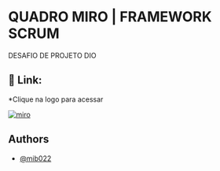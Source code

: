 
# QUADRO MIRO | FRAMEWORK SCRUM

DESAFIO DE PROJETO DIO


## 🔗 Link: 
*Clique na logo para acessar

[![miro](https://miro.com/static/images/awwapp-miro/miro_logo_rounded.png)](https://miro.com/app/board/uXjVN_8v7-I=/?share_link_id=189717061153)


## Authors

- [@mib022](https://www.github.com/mib022)








